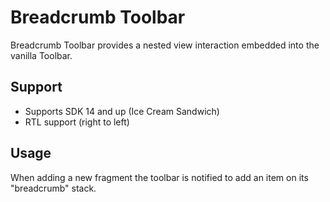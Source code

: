 # Breadcrumb Toolbar
Breadcrumb Toolbar provides a nested view interaction embedded into the vanilla Toolbar.

## Support

- Supports SDK 14 and up (Ice Cream Sandwich)
- RTL support (right to left)

## Usage

When adding a new fragment the toolbar is notified to add an item on its "breadcrumb" stack.